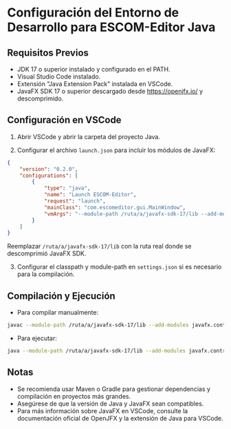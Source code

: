 # Configuración del Entorno de Desarrollo para ESCOM-Editor Java

## Requisitos Previos
- JDK 17 o superior instalado y configurado en el PATH.
- Visual Studio Code instalado.
- Extensión "Java Extension Pack" instalada en VSCode.
- JavaFX SDK 17 o superior descargado desde https://openjfx.io/ y descomprimido.

## Configuración en VSCode

1. Abrir VSCode y abrir la carpeta del proyecto Java.

2. Configurar el archivo `launch.json` para incluir los módulos de JavaFX:

```json
{
    "version": "0.2.0",
    "configurations": [
        {
            "type": "java",
            "name": "Launch ESCOM-Editor",
            "request": "launch",
            "mainClass": "com.escomeditor.gui.MainWindow",
            "vmArgs": "--module-path /ruta/a/javafx-sdk-17/lib --add-modules javafx.controls,javafx.fxml,javafx.swing"
        }
    ]
}
```

Reemplazar `/ruta/a/javafx-sdk-17/lib` con la ruta real donde se descomprimió JavaFX SDK.

3. Configurar el classpath y module-path en `settings.json` si es necesario para la compilación.

## Compilación y Ejecución

- Para compilar manualmente:

```bash
javac --module-path /ruta/a/javafx-sdk-17/lib --add-modules javafx.controls,javafx.fxml,javafx.swing -d out src/com/escomeditor/core/*.java src/com/escomeditor/filters/*.java src/com/escomeditor/gui/*.java
```

- Para ejecutar:

```bash
java --module-path /ruta/a/javafx-sdk-17/lib --add-modules javafx.controls,javafx.fxml,javafx.swing -cp out com.escomeditor.gui.MainWindow
```

## Notas

- Se recomienda usar Maven o Gradle para gestionar dependencias y compilación en proyectos más grandes.
- Asegúrese de que la versión de Java y JavaFX sean compatibles.
- Para más información sobre JavaFX en VSCode, consulte la documentación oficial de OpenJFX y la extensión de Java para VSCode.
